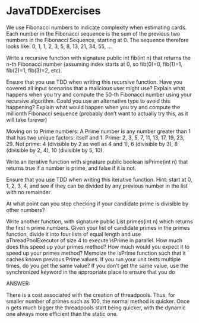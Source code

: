 # JavaTDDExercises

We use Fibonacci numbers to indicate complexity when estimating cards.  Each number in the Fibonacci sequence is the sum of the previous two numbers in the Fibonacci Sequence, starting at 0.  The sequence therefore looks like: 0, 1, 1, 2, 3, 5, 8, 13, 21, 34, 55, …
 
Write a recursive function with signature public int fib(int n) that returns the n-th Fibonacci number (assuming index starts at 0, so fib(0)=0, fib(1)=1, fib(2)=1, fib(3)=2, etc).

Ensure that you use TDD when writing this recursive function. Have you covered all input scenarios that a malicious user might use?
Explain what happens when you try and compute the 50-th Fibonacci number using your recursive algorithm.  Could you use an alternative type to avoid this happening?
Explain what would happen when you try and compute the millionth Fibonacci sequence (probably don’t want to actually try this, as it will take forever)

 
Moving on to Prime numbers: A Prime number is any number greater than 1 that has two unique factors: itself and 1.  Prime: 2, 3, 5, 7, 11, 13, 17, 19, 23, 29.  Not prime: 4 (divisible by 2 as well as 4 and 1), 6 (divisible by 3), 8 (divisible by 2, 4), 10 (divisible by 5, 10).
 
Write an iterative function with signature public boolean isPrime(int n) that returns true if a number is prime, and false if it is not.

Ensure that you use TDD when writing this iterative function.
Hint: start at 0, 1, 2, 3, 4, and see if they can be divided by any previous number in the list with no remainder

At what point can you stop checking if your candidate prime is divisible by other numbers?

Write another function, with signature public List<Integer> primes(int n) which returns the first n prime numbers.
Given your list of candidate primes in the primes function, divide it into four lists of equal length and use aThreadPoolExecutor of size 4 to execute isPrime in parallel.  How much does this speed up your primes method?  How much would you expect it to speed up your primes method?
Memoize the isPrime function such that it caches known previous Prime values.  If you run your unit tests multiple times, do you get the same value?
If you don’t get the same value, use the synchronized keyword in the appropriate place to ensure that you do

ANSWER:

There is a cost associated with the creation of threadpools.
Thus, for smaller number of primes such as 100, the normal method is quicker.
Once n gets much bigger the threadpools start being quicker, with the dynamic one always more efficient than the static one.